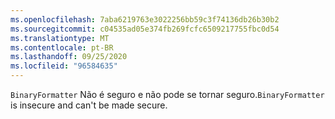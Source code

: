 ```yaml
---
ms.openlocfilehash: 7aba6219763e3022256bb59c3f74136db26b30b2
ms.sourcegitcommit: c04535ad05e374fb269fcfc6509217755fbc0d54
ms.translationtype: MT
ms.contentlocale: pt-BR
ms.lasthandoff: 09/25/2020
ms.locfileid: "96584635"
---
```

<span data-ttu-id="b1481-101">`BinaryFormatter` Não é seguro e não pode se tornar seguro.</span><span class="sxs-lookup"><span data-stu-id="b1481-101">`BinaryFormatter` is insecure and can't be made secure.</span></span>
